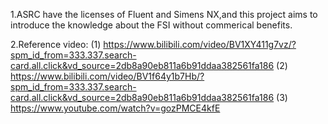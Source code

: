 1.ASRC have the licenses of Fluent and Simens NX,and this project aims to introduce the knowledge about the FSI without commerical benefits.

2.Reference video:
(1) https://www.bilibili.com/video/BV1XY411g7vz/?spm_id_from=333.337.search-card.all.click&vd_source=2db8a90eb811a6b91ddaa382561fa186
(2) https://www.bilibili.com/video/BV1f64y1b7Hb/?spm_id_from=333.337.search-card.all.click&vd_source=2db8a90eb811a6b91ddaa382561fa186
(3) https://www.youtube.com/watch?v=gozPMCE4kfE
